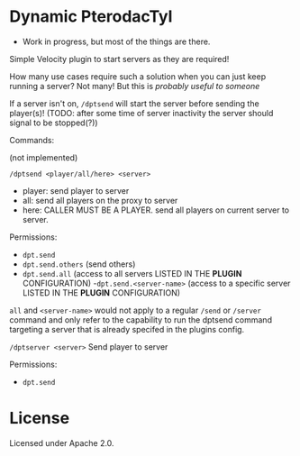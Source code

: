# Dynamic PterodacTyl

* Work in progress, but most of the things are there.

Simple Velocity plugin to start servers as they are required!

How many use cases require such a solution when you can just keep running a server? Not many! But this is *probably useful to someone*

If a server isn't on, `/dptsend` will start the server before sending the player(s)! (TODO: after some time of server inactivity the server should signal to be stopped(?))

Commands:

(not implemented)

`/dptsend <player/all/here> <server>`
  - player: send player to server
  - all: send all players on the proxy to server
  - here: CALLER MUST BE A PLAYER. send all players on current server to server.

Permissions:
- `dpt.send`
- `dpt.send.others` (send others)
- `dpt.send.all` (access to all servers LISTED IN THE __PLUGIN__ CONFIGURATION)
 -`dpt.send.<server-name>` (access to a specific server LISTED IN THE __PLUGIN__ CONFIGURATION) 

 `all` and `<server-name>` would not apply to a regular `/send` or `/server` command and only refer to the capability to
 run the dptsend command targeting a server that is already specifed in the plugins config.

`/dptserver <server>`
Send player to server

Permissions:
- `dpt.send`

# License

Licensed under Apache 2.0.